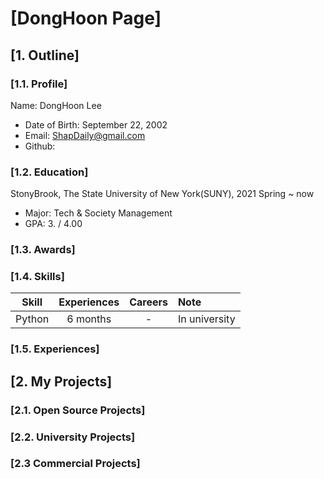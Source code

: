 # [DongHoon Page]

## [1. Outline]
### [1.1. Profile]
Name: DongHoon Lee

  - Date of Birth: September 22, 2002
  - Email: ShapDaily@gmail.com
  - Github: 

### [1.2. Education]
StonyBrook, The State University of New York(SUNY), 2021 Spring ~ now

  - Major: Tech & Society Management
  - GPA: 3. / 4.00

### [1.3. Awards]


### [1.4. Skills]
Skill        | Experiences | Careers | Note
:-------------:|:-------------:|:---------:|:-----------------------------------
Python     |   6 months  |  -  | In university


### [1.5. Experiences]


## [2. My Projects]
### [2.1. Open Source Projects]

### [2.2. University Projects]

### [2.3 Commercial Projects]
